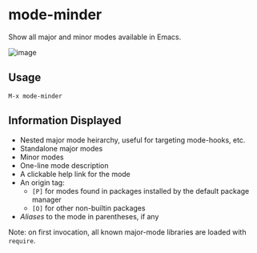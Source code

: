 # mode-minder
Show all major and minor modes available in Emacs.

![image](https://user-images.githubusercontent.com/93749/190445473-8031e25c-88da-426f-a8f8-85c7350f2f81.png)

## Usage
`M-x mode-minder`

## Information Displayed

- Nested major mode heirarchy, useful for targeting mode-hooks, etc.
- Standalone major modes
- Minor modes
- One-line mode description
- A clickable help link for the mode
- An origin tag:
    - `[P]` for modes found in packages installed by the default package manager
    - `[O]` for other non-builtin packages
- _Aliases_ to the mode in parentheses, if any

Note: on first invocation, all known major-mode libraries are loaded with `require`.

